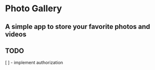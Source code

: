 # Photo Gallery

## A simple app to store your favorite photos and videos

## TODO

[ ] - implement authorization
